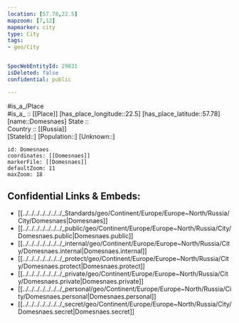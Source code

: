 ```yaml
---
location: [57.78,22.5] 
mapzoom: [7,12] 
mapmarker: city 
type: City
tags:
- geo/City


SpocWebEntityId: 29831
isDeleted: false
confidential: public

---
```

#is_a_/Place  
#is_a_ :: [[Place]] 
[has_place_longitude::22.5] 
[has_place_latitude::57.78] 
[name::Domesnaes] 
State ::  
Country :: [[Russia]]  
[StateId::] 
[Population::] 
[Unknown::] 


```leaflet
id: Domesnaes
coordinates: [[Domesnaes]] 
markerFile: [[Domesnaes]] 
defaultZoom: 11 
maxZoom: 18
```


## Confidential Links & Embeds: 
- [[../../../../../../../_Standards/geo/Continent/Europe/Europe~North/Russia/City/Domesnaes|Domesnaes]] 
- [[../../../../../../../_public/geo/Continent/Europe/Europe~North/Russia/City/Domesnaes.public|Domesnaes.public]] 
- [[../../../../../../../_internal/geo/Continent/Europe/Europe~North/Russia/City/Domesnaes.internal|Domesnaes.internal]] 
- [[../../../../../../../_protect/geo/Continent/Europe/Europe~North/Russia/City/Domesnaes.protect|Domesnaes.protect]] 
- [[../../../../../../../_private/geo/Continent/Europe/Europe~North/Russia/City/Domesnaes.private|Domesnaes.private]] 
- [[../../../../../../../_personal/geo/Continent/Europe/Europe~North/Russia/City/Domesnaes.personal|Domesnaes.personal]] 
- [[../../../../../../../_secret/geo/Continent/Europe/Europe~North/Russia/City/Domesnaes.secret|Domesnaes.secret]] 
